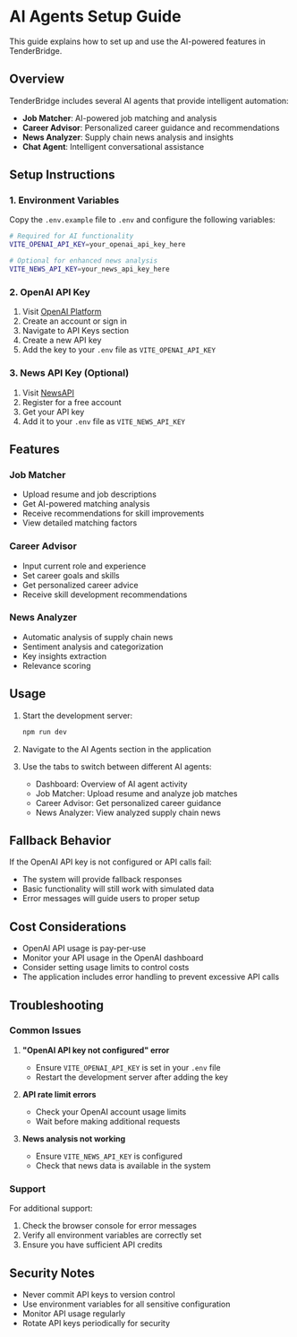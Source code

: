 # AI Agents Setup Guide

This guide explains how to set up and use the AI-powered features in TenderBridge.

## Overview

TenderBridge includes several AI agents that provide intelligent automation:

- **Job Matcher**: AI-powered job matching and analysis
- **Career Advisor**: Personalized career guidance and recommendations
- **News Analyzer**: Supply chain news analysis and insights
- **Chat Agent**: Intelligent conversational assistance

## Setup Instructions

### 1. Environment Variables

Copy the `.env.example` file to `.env` and configure the following variables:

```bash
# Required for AI functionality
VITE_OPENAI_API_KEY=your_openai_api_key_here

# Optional for enhanced news analysis
VITE_NEWS_API_KEY=your_news_api_key_here
```

### 2. OpenAI API Key

1. Visit [OpenAI Platform](https://platform.openai.com/)
2. Create an account or sign in
3. Navigate to API Keys section
4. Create a new API key
5. Add the key to your `.env` file as `VITE_OPENAI_API_KEY`

### 3. News API Key (Optional)

1. Visit [NewsAPI](https://newsapi.org/)
2. Register for a free account
3. Get your API key
4. Add it to your `.env` file as `VITE_NEWS_API_KEY`

## Features

### Job Matcher
- Upload resume and job descriptions
- Get AI-powered matching analysis
- Receive recommendations for skill improvements
- View detailed matching factors

### Career Advisor
- Input current role and experience
- Set career goals and skills
- Get personalized career advice
- Receive skill development recommendations

### News Analyzer
- Automatic analysis of supply chain news
- Sentiment analysis and categorization
- Key insights extraction
- Relevance scoring

## Usage

1. Start the development server:
   ```bash
   npm run dev
   ```

2. Navigate to the AI Agents section in the application

3. Use the tabs to switch between different AI agents:
   - Dashboard: Overview of AI agent activity
   - Job Matcher: Upload resume and analyze job matches
   - Career Advisor: Get personalized career guidance
   - News Analyzer: View analyzed supply chain news

## Fallback Behavior

If the OpenAI API key is not configured or API calls fail:
- The system will provide fallback responses
- Basic functionality will still work with simulated data
- Error messages will guide users to proper setup

## Cost Considerations

- OpenAI API usage is pay-per-use
- Monitor your API usage in the OpenAI dashboard
- Consider setting usage limits to control costs
- The application includes error handling to prevent excessive API calls

## Troubleshooting

### Common Issues

1. **"OpenAI API key not configured" error**
   - Ensure `VITE_OPENAI_API_KEY` is set in your `.env` file
   - Restart the development server after adding the key

2. **API rate limit errors**
   - Check your OpenAI account usage limits
   - Wait before making additional requests

3. **News analysis not working**
   - Ensure `VITE_NEWS_API_KEY` is configured
   - Check that news data is available in the system

### Support

For additional support:
1. Check the browser console for error messages
2. Verify all environment variables are correctly set
3. Ensure you have sufficient API credits

## Security Notes

- Never commit API keys to version control
- Use environment variables for all sensitive configuration
- Monitor API usage regularly
- Rotate API keys periodically for security